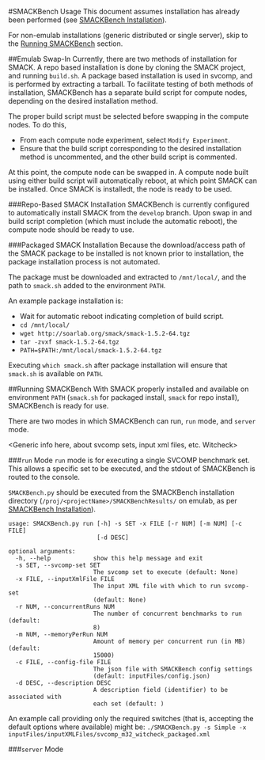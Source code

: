 #SMACKBench Usage
This document assumes installation has already been performed (see 
[SMACKBench Installation](SMACKBenchInstallation.md)).

For non-emulab installations (generic distributed or single server), skip to the
[Running SMACKBench](#running-smackbench) section. 

##Emulab Swap-In
Currently, there are two methods of installation for SMACK.  A repo based
installation is done by cloning the SMACK project, and running `build.sh`.  A
package based installation is used in svcomp, and is performed by extracting a
tarball.  To facilitate testing of both methods of installation, SMACKBench has
a separate build script for compute nodes, depending on the desired installation
method.

The proper build script must be selected before swapping in the compute nodes.
To do this, 
- From each compute node experiment, select `Modify Experiment`.
- Ensure that the build script corresponding to the desired installation method
  is uncommented, and the other build script is commented.

At this point, the compute node can be swapped in.  A compute node built using
either build script will automatically reboot, at which point SMACK can be
installed.  Once SMACK is installedt, the node is ready to be used.

###Repo-Based SMACK Installation
SMACKBench is currently configured to automatically install SMACK from the
`develop` branch.  Upon swap in and build script completion (which must include
the automatic reboot), the compute node should be ready to use.

###Packaged SMACK Installation
Because the download/access path of the SMACK package to be installed is not
known prior to installation, the package installation process is not automated.

The package must be downloaded and extracted to `/mnt/local/`, and the path to
`smack.sh` added to the environment `PATH`.

An example package installation is:
- Wait for automatic reboot indicating completion of build script.
- `cd /mnt/local/`
- `wget http://soarlab.org/smack/smack-1.5.2-64.tgz`
- `tar -zvxf smack-1.5.2-64.tgz`
- `PATH=$PATH:/mnt/local/smack-1.5.2-64.tgz`

Executing `which smack.sh` after package installation will ensure that
`smack.sh` is available on `PATH`.

##Running SMACKBench
With SMACK properly installed and available on environment `PATH` (`smack.sh`
for packaged install, `smack` for repo install), SMACKBench is ready for use.

There are two modes in which SMACKBench can run, `run` mode, and `server` mode.

<Generic info here, about svcomp sets, input xml files, etc.  Witcheck>

###`run` Mode
`run` mode is for executing a single SVCOMP benchmark set.  This allows a
specific set to be executed, and the stdout of SMACKBench is routed to the
console.

`SMACKBench.py` should be executed from the SMACKBench installation directory
(`/proj/<projectName>/SMACKBenchResults/` on emulab, as per
[SMACKBench Installation](SMACKBenchInstallation.md)).

```
usage: SMACKBench.py run [-h] -s SET -x FILE [-r NUM] [-m NUM] [-c FILE]
                         [-d DESC]

optional arguments:
  -h, --help            show this help message and exit
  -s SET, --svcomp-set SET
                        The svcomp set to execute (default: None)
  -x FILE, --inputXmlFile FILE
                        The input XML file with which to run svcomp-set
                        (default: None)
  -r NUM, --concurrentRuns NUM
                        The number of concurrent benchmarks to run (default:
                        8)
  -m NUM, --memoryPerRun NUM
                        Amount of memory per concurrent run (in MB) (default:
                        15000)
  -c FILE, --config-file FILE
                        The json file with SMACKBench config settings
                        (default: inputFiles/config.json)
  -d DESC, --description DESC
                        A description field (identifier) to be associated with
                        each set (default: )
```

An example call providing only the required switches (that is, accepting the
default options where available) might be:
`./SMACKBench.py -s Simple -x inputFiles/inputXMLFiles/svcomp_m32_witcheck_packaged.xml`

###`server` Mode
